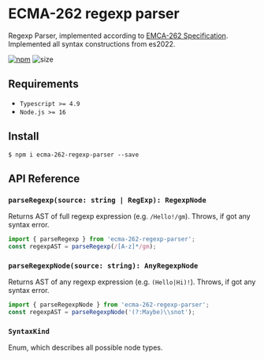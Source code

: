 # ECMA-262 regexp parser

Regexp Parser, implemented according to [EMCA-262 Specification](https://tc39.es/ecma262/#sec-patterns).
Implemented all syntax constructions from es2022.

[![npm](https://badgen.net/npm/v/ecma-262-regexp-parser?color=blue)](https://www.npmjs.com/package/ecma-262-regexp-parser)
![size](https://badgen.net/packagephobia/install/ecma-262-regexp-parser)

## Requirements
- `Typescript >= 4.9`
- `Node.js >= 16`

## Install
```shell
$ npm i ecma-262-regexp-parser --save
```

## API Reference

### `parseRegexp(source: string | RegExp): RegexpNode`
Returns AST of full regexp expression (e.g. `/Hello!/gm`).
Throws, if got any syntax error.

```typescript
import { parseRegexp } from 'ecma-262-regexp-parser';
const regexpAST = parseRegexp(/[A-z]*/gm);
```

### `parseRegexpNode(source: string): AnyRegexpNode`
Returns AST of any regexp expression (e.g. `(Hello|Hi)!`).
Throws, if got any syntax error.

```typescript
import { parseRegexpNode } from 'ecma-262-regexp-parser';
const regexpAST = parseRegexpNode('(?:Maybe)\\snot');
```

### `SyntaxKind`
Enum, which describes all possible node types.

